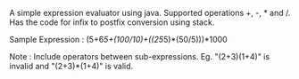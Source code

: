 A simple expression evaluator using java.
Supported operations +, -, * and /.
Has the code for infix to postfix conversion using stack.

Sample Expression : (5+6*5+(100/10)+((25*5)*(50/5)))*1000
        
Note : Include operators between sub-expressions.
Eg. "(2+3)(1+4)" is invalid and "(2+3)*(1+4)" is valid.
